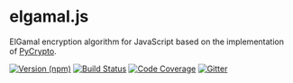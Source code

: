# elgamal.js

ElGamal encryption algorithm for JavaScript based on the implementation of
[PyCrypto](https://github.com/dlitz/pycrypto).

[![Version (npm)](https://img.shields.io/npm/v/elgamal.svg)](https://npmjs.com/package/elgamal)
[![Build Status](https://img.shields.io/travis/kripod/elgamal.js/master.svg)](https://travis-ci.org/kripod/elgamal.js)
[![Code Coverage](https://img.shields.io/codecov/c/github/kripod/elgamal.js/master.svg)](https://codecov.io/gh/kripod/elgamal.js)
[![Gitter](https://img.shields.io/gitter/room/kripod/elgamal.js.svg)](https://gitter.im/kripod/elgamal.js)
